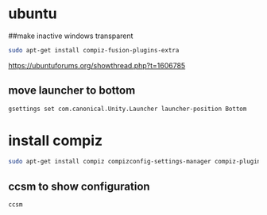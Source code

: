# ubuntu

##make inactive windows transparent
```bash
sudo apt-get install compiz-fusion-plugins-extra
```

https://ubuntuforums.org/showthread.php?t=1606785

## move launcher to bottom
```bash
gsettings set com.canonical.Unity.Launcher launcher-position Bottom
```

# install compiz
```bash
sudo apt-get install compiz compizconfig-settings-manager compiz-plugins
```

## ccsm to show configuration

```bash
ccsm
```

